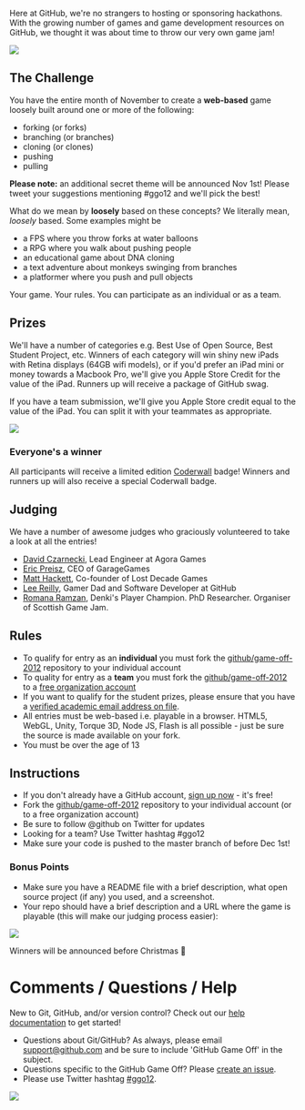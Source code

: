 Here at GitHub, we're no strangers to hosting or sponsoring hackathons. With the growing number of games and game development resources on GitHub, we thought it was about time to throw our very own game jam!

<img src="http://f.cl.ly/items/331q0G0c0S301F1K2L0i/Screen%20Shot%202012-10-24%20at%205.17.58%20PM.png" style="border: 0;">

## The Challenge

You have the entire month of November to create a **web-based** game loosely built around one or more of the following:

* forking (or forks)
* branching (or branches)
* cloning (or clones)
* pushing
* pulling

**Please note:** an additional secret theme will be announced Nov 1st! Please tweet your suggestions mentioning #ggo12 and we'll pick the best!

What do we mean by **loosely** based on these concepts? We literally mean, *loosely* based. Some examples might be

* a FPS where you throw forks at water balloons
* a RPG where you walk about pushing people
* an educational game about DNA cloning
* a text adventure about monkeys swinging from branches
* a platformer where you push and pull objects

Your game. Your rules. You can participate as an individual or as a team.

## Prizes

We'll have a number of categories e.g. Best Use of Open Source, Best Student Project, etc. Winners of each category will win shiny new iPads with Retina displays (64GB wifi models), or if you'd prefer an iPad mini or money towards a Macbook Pro, we'll give you Apple Store Credit for the value of the iPad. Runners up will receive a package of GitHub swag.

If you have a team submission, we'll give you Apple Store credit equal to the value of the iPad. You can split it with your teammates as appropriate.

![](http://i.imgur.com/lxZrD.png)

### Everyone's a winner

All participants will receive a limited edition [Coderwall](http://www.coderwall.com) badge! Winners and runners up will also receive a special Coderwall badge.

## Judging

We have a number of awesome judges who graciously volunteered to take a look at all the entries!

* [David Czarnecki](http://twitter.com/CzarneckiD), Lead Engineer at Agora Games
* [Eric Preisz](https://twitter.com/epreisz), CEO of GarageGames
* [Matt Hackett](https://twitter.com/#!/richtaur), Co-founder of Lost Decade Games
* [Lee Reilly](http://twitter.com/leereilly), Gamer Dad and Software Developer at GitHub
* [Romana Ramzan](https://twitter.com/Manak/), Denki's Player Champion. PhD Researcher. Organiser of Scottish Game Jam.


## Rules

* To qualify for entry as an **individual** you must fork the [github/game-off-2012](https://github.com/github/game-off-2012) repository to your individual account
* To quality for entry as a **team** you must fork the [github/game-off-2012](https://github.com/github/game-off-2012) to a [free organization account](https://github.com/settings/organizations)
* If you want to qualify for the student prizes, please ensure that you have a [verified academic email address on file](https://github.com/edu).
* All entries must be web-based i.e. playable in a browser. HTML5, WebGL, Unity, Torque 3D, Node JS, Flash is all possible - just be sure the source is made available on your fork.
* You must be over the age of 13

## Instructions

* If you don't already have a GitHub account, [sign up now](https://github.com/signup/free) - it's free!
* Fork the [github/game-off-2012](https://github.com/github/game-off-2012) repository to your individual account (or to a free organization account)
* Be sure to follow @github on Twitter for updates
* Looking for a team? Use Twitter hashtag #ggo12
* Make sure your code is pushed to the master branch of before Dec 1st!

### Bonus Points

* Make sure you have a README file with a brief description, what open source project (if any) you used, and a screenshot.
* Your repo should have a brief description and a URL where the game is playable (this will make our judging process easier):

![](https://img.skitch.com/20121010-x2ecpu95fi91us6hbfehg2dgit.png)

Winners will be announced before Christmas :santa:

# Comments / Questions / Help

New to Git, GitHub, and/or version control? Check out our [help documentation](https://help.github.com/) to get started!

* Questions about Git/GitHub? As always, please email support@github.com and be sure to include 'GitHub Game Off' in the subject.
* Questions specific to the GitHub Game Off? Please [create an issue](https://github.com/github/game-off-2012/issues/new).
* Please use Twitter hashtag [#ggo12](https://twitter.com/search/realtime?q=%23ggo12).

![](http://i.imgur.com/SldMw.jpg)